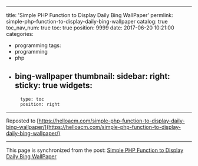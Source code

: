 
---
title: 'Simple PHP Function to Display Daily Bing WallPaper'
permlink: simple-php-function-to-display-daily-bing-wallpaper
catalog: true
toc_nav_num: true
toc: true
position: 9999
date: 2017-06-20 10:21:00
categories:
- programming
tags:
- programming
- php
- bing-wallpaper
thumbnail: 
sidebar:
    right:
        sticky: true
widgets:
    -
        type: toc
        position: right
---


Reposted to [https://helloacm.com/simple-php-function-to-display-daily-bing-wallpaper/](https://helloacm.com/simple-php-function-to-display-daily-bing-wallpaper/)

- - -

This page is synchronized from the post: [Simple PHP Function to Display Daily Bing WallPaper](https://steemit.com/@justyy/simple-php-function-to-display-daily-bing-wallpaper)
